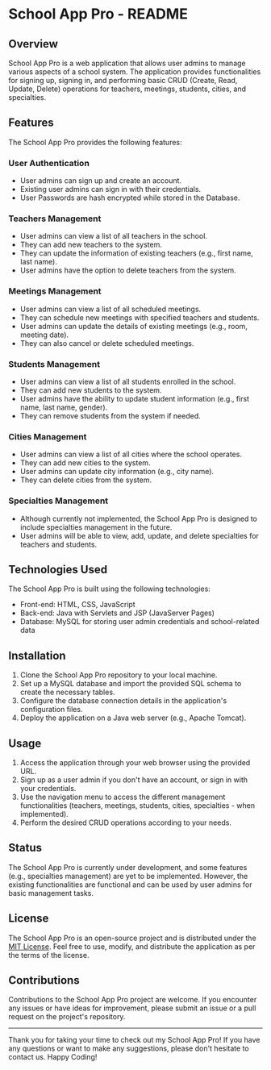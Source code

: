 # School App Pro - README

## Overview

School App Pro is a web application that allows user admins to manage various aspects of a school system. The application provides functionalities for signing up, signing in, and performing basic CRUD (Create, Read, Update, Delete) operations for teachers, meetings, students, cities, and specialties.

## Features

The School App Pro provides the following features:

### User Authentication

- User admins can sign up and create an account.
- Existing user admins can sign in with their credentials.
- User Passwords are hash encrypted while stored in the Database.

### Teachers Management

- User admins can view a list of all teachers in the school.
- They can add new teachers to the system.
- They can update the information of existing teachers (e.g., first name, last name).
- User admins have the option to delete teachers from the system.

### Meetings Management

- User admins can view a list of all scheduled meetings.
- They can schedule new meetings with specified teachers and students.
- User admins can update the details of existing meetings (e.g., room, meeting date).
- They can also cancel or delete scheduled meetings.

### Students Management

- User admins can view a list of all students enrolled in the school.
- They can add new students to the system.
- User admins have the ability to update student information (e.g., first name, last name, gender).
- They can remove students from the system if needed.

### Cities Management

- User admins can view a list of all cities where the school operates.
- They can add new cities to the system.
- User admins can update city information (e.g., city name).
- They can delete cities from the system.

### Specialties Management

- Although currently not implemented, the School App Pro is designed to include specialties management in the future.
- User admins will be able to view, add, update, and delete specialties for teachers and students.

## Technologies Used

The School App Pro is built using the following technologies:

- Front-end: HTML, CSS, JavaScript
- Back-end: Java with Servlets and JSP (JavaServer Pages)
- Database: MySQL for storing user admin credentials and school-related data

## Installation

1. Clone the School App Pro repository to your local machine.
2. Set up a MySQL database and import the provided SQL schema to create the necessary tables.
3. Configure the database connection details in the application's configuration files.
4. Deploy the application on a Java web server (e.g., Apache Tomcat).

## Usage

1. Access the application through your web browser using the provided URL.
2. Sign up as a user admin if you don't have an account, or sign in with your credentials.
3. Use the navigation menu to access the different management functionalities (teachers, meetings, students, cities, specialties - when implemented).
4. Perform the desired CRUD operations according to your needs.

## Status

The School App Pro is currently under development, and some features (e.g., specialties management) are yet to be implemented. However, the existing functionalities are functional and can be used by user admins for basic management tasks.

## License

The School App Pro is an open-source project and is distributed under the [MIT License](LICENSE). Feel free to use, modify, and distribute the application as per the terms of the license.

## Contributions

Contributions to the School App Pro project are welcome. If you encounter any issues or have ideas for improvement, please submit an issue or a pull request on the project's repository.

---

Thank you for taking your time to check out my School App Pro! If you have any questions or want to make any suggestions, please don't hesitate to contact us. Happy Coding!
